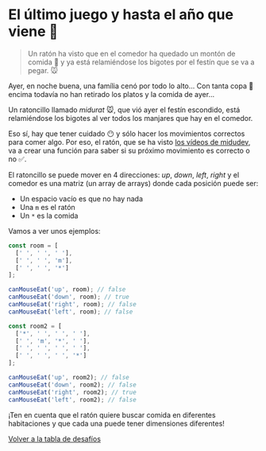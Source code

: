 # El último juego y hasta el año que viene 👋

> Un ratón ha visto que en el comedor ha quedado un montón de comida 🥮 y ya está relamiéndose los bigotes por el festín que se va a pegar. 🐭

Ayer, en noche buena, una família cenó por todo lo alto... Con tanta copa 🍾 encima todavía no han retirado los platos y la comida de ayer...

Un ratoncillo llamado _midurat_ 🐭, que vió ayer el festín escondido, está relamiéndose los bigotes al ver todos los manjares que hay en el comedor.

Eso sí, hay que tener cuidado 😶 y sólo hacer los movimientos correctos para comer algo. Por eso, el ratón, que se ha visto [los vídeos de midudev](https://midu.tube), va a crear una función para saber si su próximo movimiento es correcto o no ✅.

El ratoncillo se puede mover en 4 direcciones: _up_, _down_, _left_, _right_ y el comedor es una matriz (un array de arrays) donde cada posición puede ser:

- Un espacio vacío es que no hay nada
- Una `m` es el ratón
- Un `*` es la comida

Vamos a ver unos ejemplos:

```javascript
const room = [
  [' ', ' ', ' '],
  [' ', ' ', 'm'],
  [' ', ' ', '*']
];

canMouseEat('up', room); // false
canMouseEat('down', room); // true
canMouseEat('right', room); // false
canMouseEat('left', room); // false

const room2 = [
  ['*', ' ', ' ', ' '],
  [' ', 'm', '*', ' '],
  [' ', ' ', ' ', ' '],
  [' ', ' ', ' ', '*']
];

canMouseEat('up', room2); // false
canMouseEat('down', room2); // false
canMouseEat('right', room2); // true
canMouseEat('left', room2); // false
```

¡Ten en cuenta que el ratón quiere buscar comida en diferentes habitaciones y que cada una puede tener dimensiones diferentes!


[Volver a la tabla de desafíos](/README.md)
